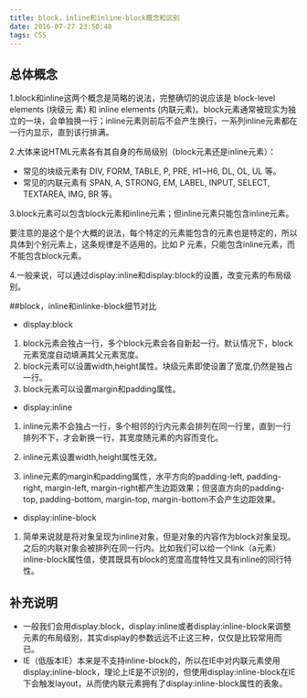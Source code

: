 ```yaml
---
title: block，inline和inline-block概念和区别
date: 2016-07-27 23:50:48
tags: CSS
---
```


## 总体概念
1.block和inline这两个概念是简略的说法，完整确切的说应该是 block-level elements (块级元 素) 和 inline elements (内联元素)。block元素通常被现实为独立的一块，会单独换一行；inline元素则前后不会产生换行，一系列inline元素都在一行内显示，直到该行排满。

2.大体来说HTML元素各有其自身的布局级别（block元素还是inline元素）：

-  常见的块级元素有 DIV, FORM, TABLE, P, PRE, H1~H6, DL, OL, UL 等。
-  常见的内联元素有 SPAN, A, STRONG, EM, LABEL, INPUT, SELECT, TEXTAREA, IMG, BR 等。

3.block元素可以包含block元素和inline元素；但inline元素只能包含inline元素。

要注意的是这个是个大概的说法，每个特定的元素能包含的元素也是特定的，所以具体到个别元素上，这条规律是不适用的。比如 P 元素，只能包含inline元素，而不能包含block元素。

4.一般来说，可以通过display:inline和display:block的设置，改变元素的布局级别。

##block，inline和inlinke-block细节对比
-  display:block
 1.  block元素会独占一行，多个block元素会各自新起一行。默认情况下，block元素宽度自动填满其父元素宽度。
 2.  block元素可以设置width,height属性。块级元素即使设置了宽度,仍然是独占一行。
 3.  block元素可以设置margin和padding属性。

-  display:inline
 1.  inline元素不会独占一行，多个相邻的行内元素会排列在同一行里，直到一行排列不下，才会新换一行，其宽度随元素的内容而变化。

 2.  inline元素设置width,height属性无效。

 3.  inline元素的margin和padding属性，水平方向的padding-left, padding-right, margin-left, margin-right都产生边距效果；但竖直方向的padding-top, padding-bottom, margin-top, margin-bottom不会产生边距效果。

-  display:inline-block

 1.  简单来说就是将对象呈现为inline对象，但是对象的内容作为block对象呈现。之后的内联对象会被排列在同一行内。比如我们可以给一个link（a元素）inline-block属性值，使其既具有block的宽度高度特性又具有inline的同行特性。

## 补充说明
-  一般我们会用display:block，display:inline或者display:inline-block来调整元素的布局级别，其实display的参数远远不止这三种，仅仅是比较常用而已。
-  IE（低版本IE）本来是不支持inline-block的，所以在IE中对内联元素使用display:inline-block，理论上IE是不识别的，但使用display:inline-block在IE下会触发layout，从而使内联元素拥有了display:inline-block属性的表象。